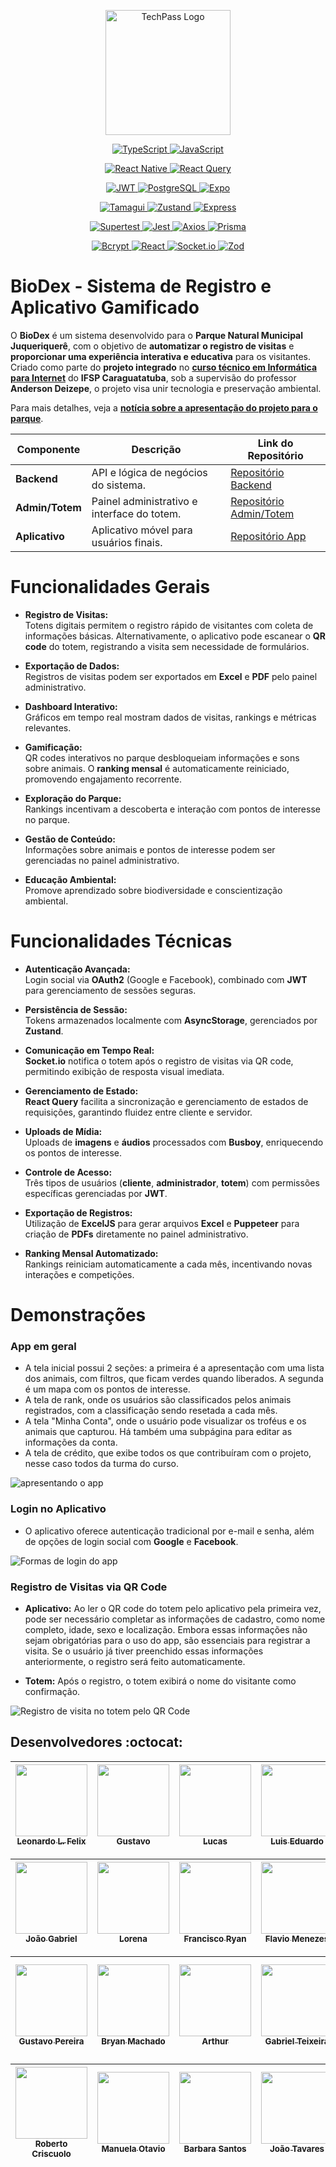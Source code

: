 <p align="center">
  <img width="200" src="https://gist.githubusercontent.com/6aleatorio6/b7667f910d555388c0ef02588b38ec65/raw/183f785c99d9217605f8494ec6440c3cdc5b3b33/logo.png" alt="TechPass Logo"/>
</p>

<p align="center">
  <a href="https://www.typescriptlang.org/" target="_blank">
    <img src="https://img.shields.io/badge/TypeScript-Language-3178C6?style=for-the-badge&logo=typescript" alt="TypeScript"/>
  </a>
   <a href="https://developer.mozilla.org/en-US/docs/Web/JavaScript" target="_blank">
    <img src="https://img.shields.io/badge/JavaScript-Language-F7DF1E?style=for-the-badge&logo=javascript" alt="JavaScript"/>
  </a>
</p>

<p align="center">
  <a href="https://reactnative.dev/" target="_blank">
    <img src="https://img.shields.io/badge/React%20Native-Mobile%20Framework-61DAFB?style=for-the-badge&logo=react" alt="React Native"/>
  </a>
  <a href="https://react-query.tanstack.com/" target="_blank">
    <img src="https://img.shields.io/badge/React%20Query-Data%20Fetching-FF4154?style=for-the-badge&logo=reactquery" alt="React Query"/>
  </a>
</p>

<p align="center">
  <a href="https://jwt.io/" target="_blank">
    <img src="https://img.shields.io/badge/JWT-Authentication-000000?style=for-the-badge&logo=jsonwebtokens" alt="JWT"/>
  </a>
  <a href="https://www.postgresql.org/" target="_blank">
    <img src="https://img.shields.io/badge/PostgreSQL-Database-4169E1?style=for-the-badge&logo=postgresql" alt="PostgreSQL"/>
  </a>
 <a href="https://expo.dev/" target="_blank">
    <img src="https://img.shields.io/badge/Expo-Platform-000020?style=for-the-badge&logo=expo" alt="Expo"/>
  </a>
</p>

<p align="center">
  <a href="https://tamagui.dev/" target="_blank">
    <img src="https://img.shields.io/badge/Tamagui-UI%20Framework-000000?style=for-the-badge&logo=tamagui" alt="Tamagui"/>
  </a>
  <a href="https://github.com/pmndrs/zustand" target="_blank">
    <img src="https://img.shields.io/badge/Zustand-State%20Management-7A4B9B?style=for-the-badge&logo=zustand" alt="Zustand"/>
  </a>
    <a href="https://expressjs.com/" target="_blank">
    <img src="https://img.shields.io/badge/Express-Web%20Framework-000000?style=for-the-badge&logo=express" alt="Express"/>
  </a>
</p>

<p align="center">

  <a href="https://supertestjs.org/" target="_blank">
    <img src="https://img.shields.io/badge/Supertest-HTTP%20Assertions-00D4B7?style=for-the-badge&logo=supertest" alt="Supertest"/>
  </a>
  <a href="https://jestjs.io/" target="_blank">
    <img src="https://img.shields.io/badge/Jest-Testing-00C7B7?style=for-the-badge&logo=jest" alt="Jest"/>
  </a>
    <a href="https://axios-http.com/" target="_blank">
    <img src="https://img.shields.io/badge/Axios-HTTP%20Client-5A29E4?style=for-the-badge&logo=axios" alt="Axios"/>
  </a>
   <a href="https://www.prisma.io/" target="_blank">
    <img src="https://img.shields.io/badge/Prisma-ORM-2D3748?style=for-the-badge&logo=prisma" alt="Prisma"/>
  </a>
</p>

<p align="center">
 <a href="https://www.npmjs.com/package/bcrypt" target="_blank">
    <img src="https://img.shields.io/badge/Bcrypt-Security-00C7B7?style=for-the-badge&logo=lock" alt="Bcrypt"/>
  </a>
 <a href="https://reactjs.org/" target="_blank">
    <img src="https://img.shields.io/badge/React-Library-61DAFB?style=for-the-badge&logo=react" alt="React"/>
  </a>

  <a href="https://socket.io/" target="_blank">
    <img src="https://img.shields.io/badge/Socket.io-Realtime-000000?style=for-the-badge&logo=socketdotio" alt="Socket.io"/>
  </a>
 <a href="https://github.com/colinhacks/zod" target="_blank">
    <img src="https://img.shields.io/badge/Zod-Schema%20Validation-2C8C99?style=for-the-badge&logo=zod" alt="Zod"/>
  </a>
</p>

# BioDex - Sistema de Registro e Aplicativo Gamificado

O **BioDex** é um sistema desenvolvido para o **Parque Natural Municipal Juqueriquerê**, com o objetivo de **automatizar o registro de visitas** e **proporcionar uma experiência interativa e educativa** para os visitantes. Criado como parte do **projeto integrado** no **[curso técnico em Informática para Internet](https://www.ifspcaraguatatuba.edu.br/cursos/tecnico/tecnico-em-informatica-para-internethttps://www.ifspcaraguatatuba.edu.br/cursos/tecnico/tecnico-em-informatica-para-internet)** do **IFSP Caraguatatuba**, sob a supervisão do professor **Anderson Deizepe**, o projeto visa unir tecnologia e preservação ambiental.

Para mais detalhes, veja a **[notícia sobre a apresentação do projeto para o parque](https://www.caraguatatuba.sp.gov.br/pmc/2024/06/prefeitura-de-caraguatatuba-recebe-alunos-do-ifsp-para-apresentacao-de-aplicativo-para-o-parque-juqueriquere/#:~:text=A%20Prefeitura%20de%20Caraguatatuba%20abriu,ter%C3%A7a%2Dfeira%20(18))**.


| Componente     | Descrição                                      | Link do Repositório                                 |
|-----------------|----------------------------------------------|----------------------------------------------------|
| **Backend**    | API e lógica de negócios do sistema.          | [Repositório Backend](https://github.com/6aleatorio6/pj3-backend) |
| **Admin/Totem**| Painel administrativo e interface do totem.   | [Repositório Admin/Totem](https://github.com/lorislolo/pi-3sem) |
| **Aplicativo** | Aplicativo móvel para usuários finais.        | [Repositório App](https://github.com/Programadorwolrd/pj3-Aplicativo-Municipal) |

# Funcionalidades Gerais

- **Registro de Visitas:**  
  Totens digitais permitem o registro rápido de visitantes com coleta de informações básicas. Alternativamente, o aplicativo pode escanear o **QR code** do totem, registrando a visita sem necessidade de formulários.

- **Exportação de Dados:**  
  Registros de visitas podem ser exportados em **Excel** e **PDF** pelo painel administrativo.

- **Dashboard Interativo:**  
  Gráficos em tempo real mostram dados de visitas, rankings e métricas relevantes.

- **Gamificação:**  
  QR codes interativos no parque desbloqueiam informações e sons sobre animais. O **ranking mensal** é automaticamente reiniciado, promovendo engajamento recorrente.

- **Exploração do Parque:**  
  Rankings incentivam a descoberta e interação com pontos de interesse no parque.

- **Gestão de Conteúdo:**  
  Informações sobre animais e pontos de interesse podem ser gerenciadas no painel administrativo.

- **Educação Ambiental:**  
  Promove aprendizado sobre biodiversidade e conscientização ambiental.

# Funcionalidades Técnicas

- **Autenticação Avançada:**  
  Login social via **OAuth2** (Google e Facebook), combinado com **JWT** para gerenciamento de sessões seguras.

- **Persistência de Sessão:**  
  Tokens armazenados localmente com **AsyncStorage**, gerenciados por **Zustand**.

- **Comunicação em Tempo Real:**  
  **Socket.io** notifica o totem após o registro de visitas via QR code, permitindo exibição de resposta visual imediata.

- **Gerenciamento de Estado:**  
  **React Query** facilita a sincronização e gerenciamento de estados de requisições, garantindo fluidez entre cliente e servidor.

- **Uploads de Mídia:**  
  Uploads de **imagens** e **áudios** processados com **Busboy**, enriquecendo os pontos de interesse.

- **Controle de Acesso:**  
  Três tipos de usuários (**cliente**, **administrador**, **totem**) com permissões específicas gerenciadas por **JWT**.

- **Exportação de Registros:**  
  Utilização de **ExcelJS** para gerar arquivos **Excel** e **Puppeteer** para criação de **PDFs** diretamente no painel administrativo.

- **Ranking Mensal Automatizado:**  
  Rankings reiniciam automaticamente a cada mês, incentivando novas interações e competições.

# Demonstrações

### **App em geral**

- A tela inicial possui 2 seções: a primeira é a apresentação com uma lista dos animais, com filtros, que ficam verdes quando liberados. A segunda é um mapa com os pontos de interesse.
- A tela de rank, onde os usuários são classificados pelos animais registrados, com a classificação sendo resetada a cada mês.
- A tela "Minha Conta", onde o usuário pode visualizar os troféus e os animais que capturou. Há também uma subpágina para editar as informações da conta.
- A tela de crédito, que exibe todos os que contribuíram com o projeto, nesse caso todos da turma do curso.

![apresentando o app](https://gist.githubusercontent.com/6aleatorio6/b7667f910d555388c0ef02588b38ec65/raw/ba4327f0621677515c61ad7386b353864c64239a/app_geral.gif)


### **Login no Aplicativo**  
- O aplicativo oferece autenticação tradicional por e-mail e senha, além de opções de login social com **Google** e **Facebook**.
 
![Formas de login do app](https://gist.githubusercontent.com/6aleatorio6/b7667f910d555388c0ef02588b38ec65/raw/afd0ab35f83c7e0a663dd3aade57989eebd14957/formas_de_login.gif) 

### **Registro de Visitas via QR Code**  

- **Aplicativo:** Ao ler o QR code do totem pelo aplicativo pela primeira vez, pode ser necessário completar as informações de cadastro, como nome completo, idade, sexo e localização. Embora essas informações não sejam obrigatórias para o uso do app, são essenciais para registrar a visita. Se o usuário já tiver preenchido essas informações anteriormente, o registro será feito automaticamente.

- **Totem:** Após o registro, o totem exibirá o nome do visitante como confirmação.

![Registro de visita no totem pelo QR Code](https://gist.githubusercontent.com/6aleatorio6/b7667f910d555388c0ef02588b38ec65/raw/b7c0e2854dcd4a82637949a0c02ea62160d8c1af/qrcode_ambos.gif)

## Desenvolvedores :octocat:

| [<img src="https://avatars.githubusercontent.com/u/132392161?v=4" width=115><br><sub>Leonardo L. Felix</sub>](https://github.com/6aleatorio6) | [<img src="https://avatars.githubusercontent.com/u/133153521?v=4" width=115><br><sub>Gustavo</sub>](https://github.com/Guxtavo9) | [<img src="https://avatars.githubusercontent.com/u/136916226?v=4" width=115><br><sub>Lucas</sub>](https://github.com/lucas2007c) | [<img src="https://avatars.githubusercontent.com/u/133153563?v=4" width=115><br><sub>Luis Eduardo</sub>](https://github.com/Luis-eduardo-sl) | [<img src="https://avatars.githubusercontent.com/u/128484070?v=4" width=115><br><sub>Philype Jorge</sub>](https://github.com/Programadorwolrd) |
|:-----------------------------------------------------------------------------------------------------------------------------------------:|:----------------------------------------------------------------------------------------------------------------------------:|:-----------------------------------------------------------------------------------------------------------:|:------------------------------------------------------------------------------------------------------------:|:-----------------------------------------------------------------------------------------------------------------------------:|

| [<img src="https://avatars.githubusercontent.com/u/133153956?v=4" width=115><br><sub>João Gabriel</sub>](https://github.com/JGabrielBesera#jo%C3%A3o-gabriel-de-faria-beserra) | [<img src="https://avatars.githubusercontent.com/u/133153441?v=4" width=115><br><sub>Lorena</sub>](https://github.com/lorislolo) | [<img src="https://avatars.githubusercontent.com/u/133154067?v=4" width=115><br><sub>Francisco Ryan</sub>](https://github.com/ryanolv44) | [<img src="https://avatars.githubusercontent.com/u/141774746?s=400&u=5f5019b00fefc620b3a981cb1aca7219a35fd0e7&v=4" width=115><br><sub>Flavio Menezes</sub>](https://www.linkedin.com/in/fl%C3%A1vio-menezes-4b92231b2/) |  [<img src="https://avatars.githubusercontent.com/u/128415070?v=4" width=115><br><sub>Thiago</sub>](https://github.com/Thzinnn) |
|:-----------------------------------------------------------------------------------------------------------------------------------------:|:----------------------------------------------------------------------------------------------------------------------------:|:-----------------------------------------------------------------------------------------------------------:|:-------------------------------------------------------------------------------------------------------------------------------------------------:|:--------------------------------------------------------------------------------------------------------------------------------------:|

| [<img src="https://avatars.githubusercontent.com/u/133153521?v=4" width=115><br><sub>Gustavo Pereira</sub>](https://github.com/Guxtavo9) | [<img src="https://avatars.githubusercontent.com/u/133154012?v=4" width=115><br><sub>Bryan Machado</sub>](https://github.com/Bryan-Machado) | [<img src="https://avatars.githubusercontent.com/u/159071386?v=4" width=115><br><sub>Arthur</sub>](https://github.com/ARTHURcantu) | [<img src="https://avatars.githubusercontent.com/u/133154082?v=4" width=115><br><sub>Gabriel Teixeira</sub>](https://github.com/Gabriel-Te) | [<img src="https://avatars.githubusercontent.com/u/133153603?v=4" width=115><br><sub>Clemerson Santos</sub>](https://github.com/ClemersonIFSP) |
|:--------------------------------------------------------------------------------------------------------------------------------------:|:-----------------------------------------------------------------------------------------------------------------------------:|:-----------------------------------------------------------------------------------------------------------:|:----------------------------------------------------------------------------------------------------------------------------:|:------------------------------------------------------------------------------------------------------------:|

| [<img src="https://avatars.githubusercontent.com/u/127694300?v=4" width=115><br><sub>Roberto Criscuolo</sub>](https://github.com/roberto-criscuolo) | [<img src="https://avatars.githubusercontent.com/u/141782711?v=4" width=115><br><sub>Manuela Otavio</sub>](https://github.com/manuelazotavio) | [<img src="https://avatars.githubusercontent.com/u/143025062?v=4" width=115><br><sub>Barbara Santos</sub>](https://github.com/Barbarasantoos) | [<img src="https://avatars.githubusercontent.com/u/117996562?v=4" width=115><br><sub>João Tavares</sub>](https://github.com/joaotavaresmatos) |  [<img src="https://avatars.githubusercontent.com/u/133154457?v=4" width=115><br><sub>Matheus</sub>](https://github.com/MatheusMadin) |
|:-------------------------------------------------------------------------------------------------------------------------------------------------:|:-----------------------------------------------------------------------------------------------------------------------------:|:------------------------------------------------------------------------------------------------------------:|:-----------------------------------------------------------------------------------------------------------------------------------------:|:------------------------------------------------------------------------------------------------------------:|
